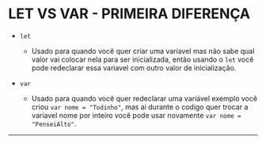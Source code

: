 # LET VS VAR - PRIMEIRA DIFERENÇA

- `let`
  - Usado para quando você quer criar uma variavel mas não sabe qual valor vai colocar nela para ser inicializada, então usando o `let` você pode redeclarar essa variavel com outro valor de inicialização.
  
- `var`
  - Usado para quando você quer redeclarar uma variável exemplo você criou `var nome = "Todinho"`, mas ai durante o codigo quer trocar a variavel nome por inteiro você pode usar novamente `var nome = "PenseiAlto"`.

---